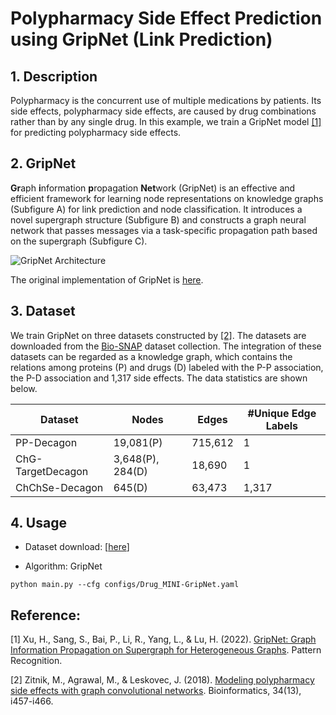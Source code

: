 # Polypharmacy Side Effect Prediction using GripNet (Link Prediction)

## 1. Description

Polypharmacy is the concurrent use of multiple medications by patients. Its side effects, polypharmacy side effects, are caused by drug combinations rather than by any single drug. In this example, we train a GripNet model [[1]](#reference) for predicting polypharmacy side effects.

## 2. GripNet

**Gr**aph **i**nformation **p**ropagation **Net**work (GripNet) is an effective and efficient framework for learning node representations on knowledge graphs (Subfigure A) for link prediction and node classification. It introduces a novel supergraph structure (Subfigure B) and constructs a graph neural network that passes messages via a task-specific propagation path based on the supergraph (Subfigure C).

![GripNet Architecture](https://ars.els-cdn.com/content/image/1-s2.0-S0031320322004538-gr2_lrg.jpg)

The original implementation of GripNet is [here](https://github.com/NYXFLOWER/GripNet.git).

## 3. Dataset

We train GripNet on three datasets constructed by [[2]](#reference).
The datasets are downloaded from the [Bio-SNAP](http://snap.stanford.edu/biodata/) dataset collection. The integration of these datasets can be regarded as a knowledge graph, which contains the relations among proteins (P) and drugs (D) labeled with the P-P association, the P-D association and 1,317 side effects. The data statistics are shown below.

| Dataset           | Nodes            | Edges   | #Unique Edge Labels |
| ----------------- | ---------------- | ------- | ------------------- |
| PP-Decagon        | 19,081(P)        | 715,612 | 1                   |
| ChG-TargetDecagon | 3,648(P), 284(D) | 18,690  | 1                   |
| ChChSe-Decagon    | 645(D)           | 63,473  | 1,317               |

## 4. Usage
- Dataset download: [[here](https://github.com/pykale/data/tree/main/graphs)]

- Algorithm: GripNet

`python main.py --cfg configs/Drug_MINI-GripNet.yaml`

## Reference:

[1] Xu, H., Sang, S., Bai, P., Li, R., Yang, L., & Lu, H. (2022). [GripNet: Graph Information Propagation on Supergraph for Heterogeneous Graphs](https://doi.org/10.1016/j.patcog.2022.108973). Pattern Recognition.

[2] Zitnik, M., Agrawal, M., & Leskovec, J. (2018). [Modeling polypharmacy side effects with graph convolutional networks](https://academic.oup.com/bioinformatics/article/34/13/i457/5045770?login=false). Bioinformatics, 34(13), i457-i466.